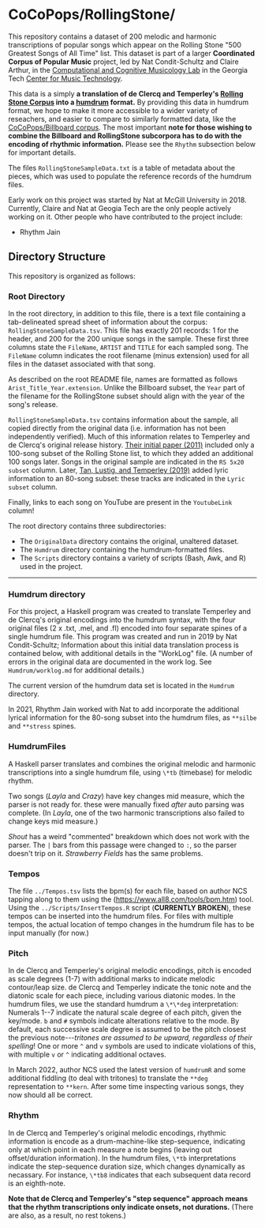 # CoCoPops/RollingStone/

This repository contains a dataset of 200 melodic and harmonic transcriptions of popular songs which appear on the Rolling Stone "500 Greatest Songs of All Time" list.
This dataset is part of a larger **Coordinated Corpus of Popular Music** project, led by Nat Condit-Schultz and Claire Arthur, in the [Computational and Cognitive Musicology Lab](https://ccml.gtcmt.gatech.edu/) in the Georgia Tech [Center for Music Technology](https://gtcmt.gatech.edu/).

This data is a simply **a translation of de Clercq and Temperley's [Rolling Stone Corpus](http://rockcorpus.midside.com/) into a [humdrum](www.humdrum.org) format.**
By providing this data in humdrum format, we hope to make it more accessible to a wider variety of reseachers, and easier to compare to similarly formatted data, like the [CoCoPops/Billboard corpus](https://github.com/Computational-Cognitive-Musicology-Lab/CoCoPops-Billboard). 
The most important **note for those wishing to combine the Billboard and RollingStone subcorpora has to do with the encoding of rhythmic information.** 
Please see the `Rhythm` subsection below for important details.

The files `RollingStoneSampleData.txt` is a table of metadata about the pieces, which was used to populate the reference records of the humdrum files.

Early work on this project was started by Nat at McGill University in 2018.
Currently, Claire and Nat at Geogia Tech are the only people actively working on it.
Other people who have contributed to the project include:

+ Rhythm Jain


## Directory Structure

This repository is organized as follows:

### Root Directory


In the root directory, in addition to this file, there is a text file containing a tab-delineated spread sheet of information about the corpus: `RollingStoneSampleData.tsv`. 
This file has exactly 201 records: 1 for the header, and 200 for the 200 unique songs in the sample.
These first three columns state the `FileName`, `ARTIST` and `TITLE` for each sampled song.
The `FileName` column indicates the root filename (minus extension) used for all files in the dataset associated with that song.


As described on the root README file, names are formatted as follows `Arist_Title_Year.extension`. 
Unlike the Billboard subset, the `Year` part of the filename for the RollingStone subset should align with the year of the song's release. 

`RollingStoneSampleData.tsv` contains information about the sample, all copied directly from the original data (i.e. information has not been independently verified).
Much of this information relates to Temperley and de Clercq's original release history.
[Their initial paper (2011)](https://www.cambridge.org/core/journals/popular-music/article/corpus-analysis-of-rock-harmony/C5210A8EC985DDF170B53124F4464DA4) included only a 100-song subset of the Rolling Stone list, to which they added an additional 100 songs later.
Songs in the original sample are indicated in the `RS 5x20 subset` column.
Later, [Tan, Lustig, and Temperley (2019)](https://online.ucpress.edu/mp/article/36/4/353/62973/Anticipatory-Syncopation-in-Rock-A-Corpus-Study) added lyric information to an 80-song subset: these tracks are indicated in the `Lyric subset` column.

Finally, links to each song on YouTube are present in the `YoutubeLink` column!

The root directory contains three subdirectories:

+ The `OriginalData` directory contains the original, unaltered dataset.
+ The `Humdrum` directory containing the humdrum-formatted files.
+ The `Scripts` directory contains a variety of scripts (Bash, Awk, and R) used in the project.
  
----
### Humdrum directory

For this project, a Haskell program was created to translate Temperley and de Clercq's original encodings into the humdrum syntax, with the four original files (2 x .txt, .mel, and .fl) encoded into four separate spines of a single humdrum file.
This program was created and run in 2019 by Nat Condit-Schultz;
Information about this initial data translation process is contained below, with additional details in the "WorkLog" file.
(A number of errors in the original data are documented in the work log. See `Humdrum/worklog.md` for additional details.)

The current version of the humdrum data set is located in the `Humdrum` directory.

In 2021, Rhythm Jain worked with Nat to add incorporate the additional lyrical information for the 80-song subset into the humdrum files, as `**silbe` and `**stress` spines.

### HumdrumFiles

A Haskell parser translates and combines the original melodic and harmonic transcriptions into a single humdrum file, using `\*tb` (timebase) for melodic rhythm.

Two songs (*Layla* and *Crazy*) have key changes mid measure, which the parser is not ready for.
these were manually fixed *after* auto parsing was complete.
(In *Layla*, one of the two harmonic transcriptions also failed to change keys mid measure.)

*Shout* has a weird "commented" breakdown which does not work with the parser. The `|` bars from this passage were changed to `:`, so the parser doesn't trip on it.
*Strawberry Fields* has the same problems.

### Tempos

The file `../Tempos.tsv` lists the bpm(s) for each file, based on author NCS tapping along to them using the (https://www.all8.com/tools/bpm.htm) tool.
Using the `../Scripts/InsertTempos.R` script (**CURRENTLY BROKEN**), these tempos can be inserted into the humdrum files.
For files with multiple tempos, the actual location of tempo changes in the humdrum file has to be input manually (for now.)

### Pitch

In de Clercq and Temperley's original melodic encodings, pitch is encoded as scale degrees (1-7) with additional marks to indicate melodic contour/leap size.
de Clercq and Temperley indicate the tonic note and the diatonic scale for each piece, including various diatonic modes.
In the humdrum files, we use the standard humdrum a `\*\*deg` interpretation:
Numerals 1--7 indicate the natural scale degree of each pitch, given the key/mode.
`b` and `#` symbols indicate alterations relative to the mode.
By default, each successive scale degree is assumed to be the pitch closest the previous note---*tritones are assumed to be upward, regardless of their spelling*!
One or more `^` and `v` symbols are used to indicate violations of this, with multiple `v` or `^` indicating additional octaves.

In March 2022, author NCS used the latest version of `humdrumR` and some additional fiddling (to deal with tritones) to translate the `**deg` representation to `**kern`.
After some time inspecting various songs, they now should all be correct.

### Rhythm

In de Clercq and Temperley's original melodic encodings, rhythmic information is encode as a drum-machine-like step-sequence, indicating only at which point in each measure a note begins (leaving out offset/duration information).
In the humdrum files, `\*tb` interpretations indicate the step-sequence duration size, which changes dynamically as necassary.
For instance, `\*tb8` indicates that each subsequent data record is an eighth-note.

**Note that de Clercq and Temperley's "step sequence" approach means that the rhythm transcriptions only indicate onsets, not durations.**
(There are also, as a result, no rest tokens.)



